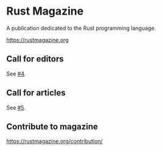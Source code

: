 # Rust Magazine

A publication dedicated to the Rust programming language.

https://rustmagazine.org

## Call for editors

See [#4](https://github.com/RustMagazine/rustmagazine.github.io/issues/4).

## Call for articles

See [#5](https://github.com/RustMagazine/rustmagazine.github.io/issues/5).

## Contribute to magazine

https://rustmagazine.org/contribution/